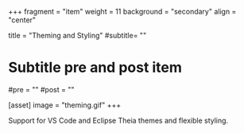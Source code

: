 +++
fragment = "item"
weight = 11
background = "secondary"
align = "center"

title = "Theming and Styling"
#subtitle= ""

# Subtitle pre and post item
#pre = ""
#post = ""

[asset]
  image = "theming.gif"
+++

Support for VS Code and Eclipse Theia themes and flexible styling.

